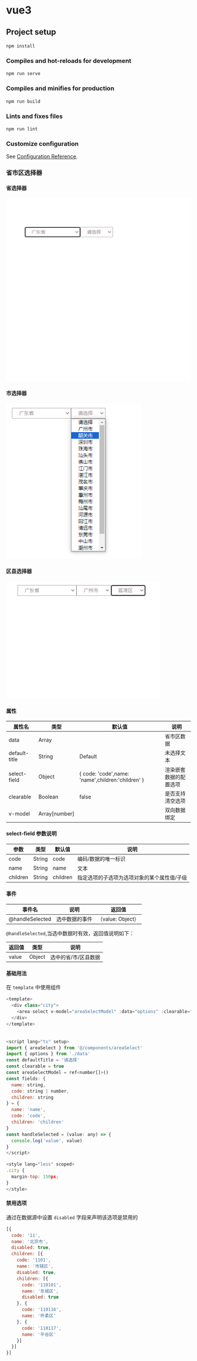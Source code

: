 # vue3

## Project setup
```
npm install
```

### Compiles and hot-reloads for development
```
npm run serve
```

### Compiles and minifies for production
```
npm run build
```

### Lints and fixes files
```
npm run lint
```

### Customize configuration
See [Configuration Reference](https://cli.vuejs.org/config/).

### 省市区选择器

#### 省选择器

![Snipaste_2023-10-08_18-23-22](https://github.com/snakehyq/areaSelect/blob/master/public/static/img/Snipaste_2023-10-08_18-23-22.png)

#### 市选择器

![Snipaste_2023-10-08_18-23-34](https://github.com/snakehyq/areaSelect/blob/master/public/static/img/Snipaste_2023-10-08_18-23-34.png)

#### 区县选择器

![Snipaste_2023-10-08_18-23-49](https://github.com/snakehyq/areaSelect/blob/master/public/static/img/Snipaste_2023-10-08_18-23-49.png)

#### 属性

| 属性名        | 类型          | 默认值                                            | 说明                   |
| ------------- | ------------- | ------------------------------------------------- | ---------------------- |
| data          | Array         |                                                   | 省市区数据             |
| default-title | String        | Default                                           | 未选择文本             |
| select-field  | Object        | { code: 'code',name: 'name',children:'children' } | 渲染嵌套数据的配置选项 |
| clearable     | Boolean       | false                                             | 是否支持清空选项       |
| v-model       | Array[number] |                                                   | 双向数据绑定           |

#### select-field 参数说明

| 参数     | 类型   | 默认值   | 说明                                        |
| -------- | ------ | -------- | ------------------------------------------- |
| code     | String | code     | 编码/数据的唯一标识                         |
| name     | String | name     | 文本                                        |
| children | String | children | 指定选项的子选项为选项对象的某个属性值/子级 |

#### 事件

| 事件名          | 说明           | 返回值            |
| --------------- | -------------- | ----------------- |
| @handleSelected | 选中数据的事件 | （value: Object） |

`@handleSelected`,当选中数据时有效，返回值说明如下：

| 返回值 | 类型   | 说明                 |
| ------ | ------ | -------------------- |
| value  | Object | 选中的省/市/区县数据 |

#### 基础用法

在 `template` 中使用组件

```js
<template>
  <div class="city">
    <area-select v-model="areaSelectModel" :data="options" :clearable="clearable" :default-title="defaultTitle" :select-field="fields" @handleSelected="handleSelected"/>
  </div>
</template>
```

```js

<script lang="ts" setup>
import { areaSelect } from '@/components/areaSelect'
import { options } from './data'
const defaultTitle = '请选择'
const clearable = true
const areaSelectModel = ref<number[]>()
const fields: {
  name: string,
  code: string | number,
  children: string
} = {
  name: 'name',
  code: 'code',
  children: 'children'
}
const handleSelected = (value: any) => {
  console.log('value', value)
}
</script>
```

```js
<style lang="less" scoped>
.city {
  margin-top: 150px;
}
</style>
```

#### 禁用选项

通过在数据源中设置 `disabled` 字段来声明该选项是禁用的

```js
[{
  code: '11',
  name: '北京市',
  disabled: true,
  children: [{
    code: '1101',
    name: '市辖区',
    disabled: true,
    children: [{
      code: '110101',
      name: '东城区',
      disabled: true
    }, {
      code: '110116',
      name: '怀柔区'
    }, {
      code: '110117',
      name: '平谷区'
    }]
  }]
}]
```

